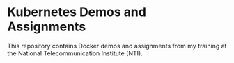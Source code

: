 # Kubernetes Demos and Assignments

This repository contains Docker demos and assignments from my training at the National Telecommunication Institute (NTI). 

